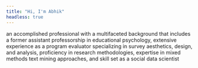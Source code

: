 ```yaml
---
title: "Hi, I'm Abhik"
headless: true
---
```


an accomplished professional with a multifaceted background that includes a former assistant professorship in educational psychology, extensive experience as a program evaluator specializing in survey aesthetics, design, and analysis, proficiency in research methodologies, expertise in mixed methods text mining approaches, and skill set as a social data scientist
